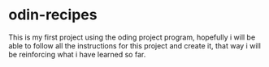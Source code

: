 # odin-recipes

This is my first project using the oding project program, hopefully i will be able to follow all the instructions for this project and create it, that way i will be reinforcing what i have learned so far. 